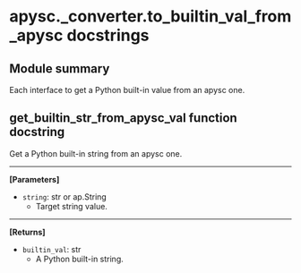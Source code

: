 # apysc._converter.to_builtin_val_from_apysc docstrings

## Module summary

Each interface to get a Python built-in value from an apysc one.

## get_builtin_str_from_apysc_val function docstring

Get a Python built-in string from an apysc one.<hr>

**[Parameters]**

- `string`: str or ap.String
  - Target string value.

<hr>

**[Returns]**

- `builtin_val`: str
  - A Python built-in string.